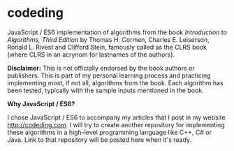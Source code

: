# codeding

JavaScript / ES6 implementation of algorithms from the book *Introduction to Algorithms, Third Edition* by Thomas H. Cormen, Charles E. Leiserson, Ronald L. Rivest and Clifford Stein, famously called as the CLRS book (where CLRS in an acrynom for lastnames of the authors).

**Disclaimer:** This is not officially endorsed by the book authors or publishers. This is part of my personal learning process and practicing implementing most, if not all, algorithms from the book. Each algorithm has been tested, typically with the sample inputs mentioned in the book.

**Why JavaScript / ES6?**

I chose JavaScript / ES6 to accompany my articles that I post in my website http://codeding.com. I will try to create another repository for implementing these algorithms in a high-level programming language like C++, C# or Java. Link to that repository will be posted here when it's ready.
